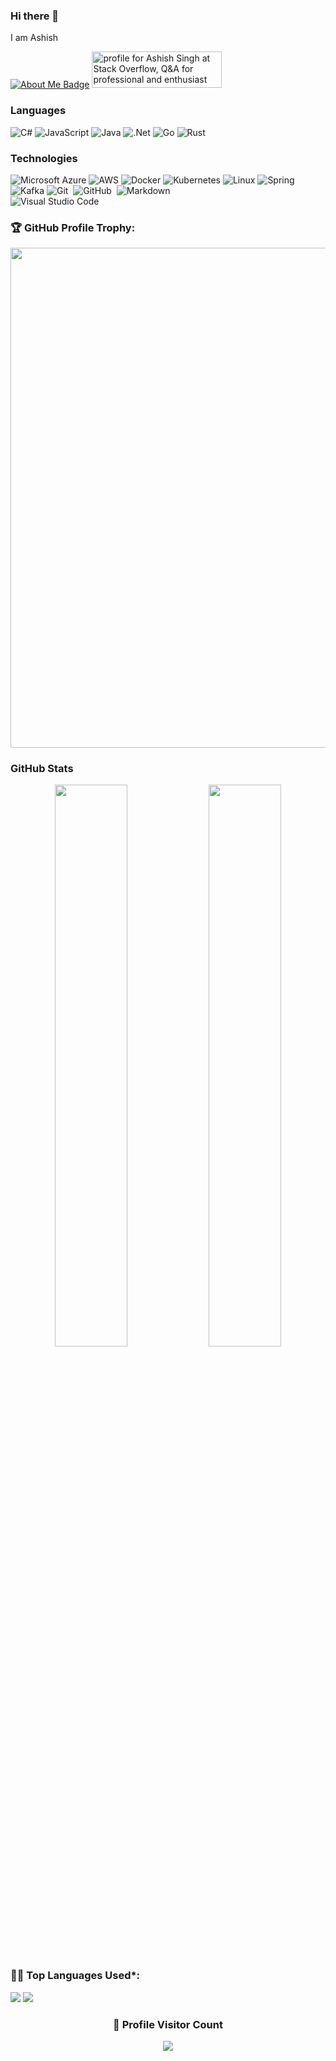 ### Hi there 👋
I am Ashish

[![About Me Badge](https://img.shields.io/badge/-about.me-white?style=for-the-badge&logo=about.me&logoColor=00a98f&link=https://about.me/ashishsingh4u/)](https://about.me/ashishsingh4u/) 
<a href="https://stackoverflow.com/users/2017212/ashish-singh"><img src="https://stackoverflow.com/users/flair/2017212.png" width="208" height="58" alt="profile for Ashish Singh at Stack Overflow, Q&amp;A for professional and enthusiast programmers" title="profile for Ashish Singh at Stack Overflow, Q&amp;A for professional and enthusiast programmers"></a>

### Languages

![C#](https://img.shields.io/badge/C%23-239120?logo=c-sharp)
![JavaScript](https://img.shields.io/badge/-JavaScript-000?&logo=JavaScript)
![Java](https://img.shields.io/badge/-Java-000?&logo=Java&logoColor=007396)
![.Net](https://img.shields.io/badge/.NET-5C2D91?logo=.net)
![Go](https://img.shields.io/badge/logo-GO-blue?logo=go)
![Rust](https://img.shields.io/badge/logo-Rust-blue?logo=rust)

### Technologies
![Microsoft Azure](https://img.shields.io/badge/Microsoft_Azure-000?logo=microsoft-azure)
![AWS](https://img.shields.io/badge/-AWS-000?&logo=Amazon-AWS&logoColor=F90)
![Docker](https://img.shields.io/badge/-Docker-000?&logo=Docker)
![Kubernetes](https://img.shields.io/badge/-Kubernetes-000?&logo=Kubernetes)
![Linux](https://img.shields.io/badge/-Linux-000?&logo=Linux)
![Spring](https://img.shields.io/badge/-Spring-000?&logo=Spring)
![Kafka](https://img.shields.io/badge/-Kafka-000?&logo=Kafka)
![Git](https://img.shields.io/badge/-Git-05122A?style=flat&logo=git)&nbsp;
![GitHub](https://img.shields.io/badge/-GitHub-05122A?style=flat&logo=github)&nbsp;
![Markdown](https://img.shields.io/badge/-Markdown-05122A?style=flat&logo=markdown)\
![Visual Studio Code](https://img.shields.io/badge/-Visual%20Studio%20Code-05122A?style=flat&logo=visual-studio-code&logoColor=007ACC)&nbsp;

<!-- Profile Trophy -->
### 🏆 GitHub Profile Trophy:
<a href="https://github.com/ryo-ma/github-profile-trophy">
  <img width=800 src="https://github-profile-trophy.vercel.app/?username=ashishsingh4u&column=8&theme=darkhub&no-frame=true&no-bg=true"/>
</a>

### GitHub Stats
<p align="center">
  <img width="48%" src="https://github-readme-stats.vercel.app/api?username=ashishsingh4u&show_icons=true&theme=tokyonight" />
  <img width="48%" src="https://github-readme-streak-stats.herokuapp.com/?user=ashishsingh4u&theme=tokyonight" />
</p>

<!--   Top Languages Using -->
### 👨‍💻 Top Languages Used*:
![](https://github-profile-summary-cards.vercel.app/api/cards/repos-per-language?username=ashishsingh4u&theme=nord_dark)
![](https://github-profile-summary-cards.vercel.app/api/cards/most-commit-language?username=ashishsingh4u&theme=nord_dark)


<div align=center>
  <h3><b>📍 Profile Visitor Count</b></h3>
</div>
    
<!-- retro visitor counter -->  
<p align="center" >   
  <img src="https://profile-counter.glitch.me/ashishsingh4u/count.svg" />  
</p>

<!--
### 🤝🏻 &nbsp;Connect with Me

<p align="center">
<a href="https://linkedin.com/in/ashishsingh4u"><img src="https://img.shields.io/badge/-ashishsingh4u?style=flat&logo=Linkedin&logoColor=white"/></a>
